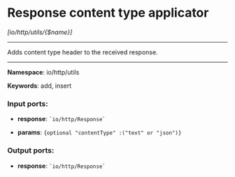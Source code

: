 # Response content type applicator

_[io/http/utils/{$name}]_

---

Adds content type header to the received response.

---

__Namespace__: io/http/utils

__Keywords__: add, insert

### Input ports:

* __response__: `` `io/http/Response` ``


* __params__: ` {optional "contentType" :("text" or "json")} `

### Output ports:

* __response__: `` `io/http/Response` ``

